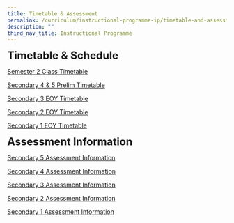 ```yaml
---
title: Timetable & Assessment
permalink: /curriculum/instructional-programme-ip/timetable-and-assessment/
description: ""
third_nav_title: Instructional Programme
---
```

**<font size="5">Timetable &amp; Schedule</font>**

[Semester 2 Class Timetable](https://sites.google.com/moe.edu.sg/skss-student-ict/2023-timetable)  

[Secondary 4 &amp; 5 Prelim Timetable](/files/WA%20&amp;%20MA/Term%203/2023%20prelim%20timetable_sec%204&amp;5%20_(24%20jul).pdf)

[Secondary 3 EOY Timetable](/files/WA%20&amp;%20MA/2023%20Term%204/2023%20sec%203%20eoy%20schedule_(final_14%20sep).pdf)

[Secondary 2 EOY Timetable](/files/WA%20&amp;%20MA/2023%20Term%204/2023%20sec%202%20eoy%20schedule_(final_14%20sep).pdf)

[Secondary 1 EOY Timetable](/files/WA%20&amp;%20MA/2023%20Term%204/2023%20sec%201%20eoy%20schedule_(final_14%20sep).pdf)


**<font size="5">Assessment Information</font>**

[Secondary 5 Assessment Information](/files/WA%20&amp;%20MA/Term%203/sec%205_assessment%20information_sem2_2023_(final).pdf)

[Secondary 4 Assessment Information](/files/WA%20&amp;%20MA/Term%203/sec%204_assessment%20information_sem2_2023%20(final).pdf)

[Secondary 3 Assessment Information](/files/WA%20&amp;%20MA/2023%20Term%204/sec%203_assessment%20information_sem2_2023%20(v_30%20aug).pdf)

[Secondary 2 Assessment Information](/files/WA%20&amp;%20MA/2023%20Term%204/sec%202_assessment%20information_sem2_2023%20(v_30%20aug).pdf)

[Secondary 1 Assessment Information](/files/WA%20&amp;%20MA/2023%20Term%204/sec%201_assessment%20information_sem2_2023%20(v_30%20aug).pdf)